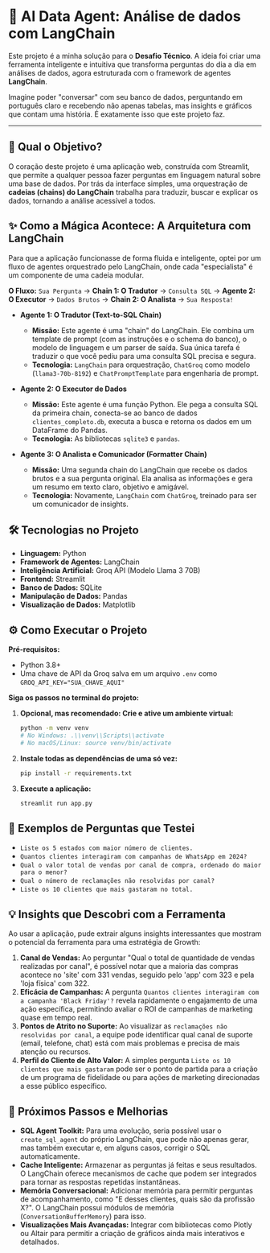 # 🤖 AI Data Agent: Análise de dados com LangChain

Este projeto é a minha solução para o **Desafio Técnico**. A ideia foi criar uma ferramenta inteligente e intuitiva que transforma perguntas do dia a dia em análises de dados, agora estruturada com o framework de agentes **LangChain**.

Imagine poder "conversar" com seu banco de dados, perguntando em português claro e recebendo não apenas tabelas, mas insights e gráficos que contam uma história. É exatamente isso que este projeto faz.

---

## 🎯 Qual o Objetivo?

O coração deste projeto é uma aplicação web, construída com Streamlit, que permite a qualquer pessoa fazer perguntas em linguagem natural sobre uma base de dados. Por trás da interface simples, uma orquestração de **cadeias (chains) do LangChain** trabalha para traduzir, buscar e explicar os dados, tornando a análise acessível a todos.

## ✨ Como a Mágica Acontece: A Arquitetura com LangChain

Para que a aplicação funcionasse de forma fluida e inteligente, optei por um fluxo de agentes orquestrado pelo LangChain, onde cada "especialista" é um componente de uma cadeia modular.

**O Fluxo:**
`Sua Pergunta` -> **Chain 1: O Tradutor** -> `Consulta SQL` -> **Agente 2: O Executor** -> `Dados Brutos` -> **Chain 2: O Analista** -> `Sua Resposta!`

-   **Agente 1: O Tradutor (Text-to-SQL Chain)**
    -   **Missão:** Este agente é uma "chain" do LangChain. Ele combina um template de prompt (com as instruções e o schema do banco), o modelo de linguagem e um parser de saída. Sua única tarefa é traduzir o que você pediu para uma consulta SQL precisa e segura.
    -   **Tecnologia:** `LangChain` para orquestração, `ChatGroq` como modelo (`llama3-70b-8192`) e `ChatPromptTemplate` para engenharia de prompt.

-   **Agente 2: O Executor de Dados**
    -   **Missão:** Este agente é uma função Python. Ele pega a consulta SQL da primeira chain, conecta-se ao banco de dados `clientes_completo.db`, executa a busca e retorna os dados em um DataFrame do Pandas.
    -   **Tecnologia:** As bibliotecas `sqlite3` e `pandas`.

-   **Agente 3: O Analista e Comunicador (Formatter Chain)**
    -   **Missão:** Uma segunda chain do LangChain que recebe os dados brutos e a sua pergunta original. Ela analisa as informações e gera um resumo em texto claro, objetivo e amigável.
    -   **Tecnologia:** Novamente, `LangChain` com `ChatGroq`, treinado para ser um comunicador de insights.

## 🛠️ Tecnologias no Projeto

-   **Linguagem:** Python
-   **Framework de Agentes:** LangChain
-   **Inteligência Artificial:** Groq API (Modelo Llama 3 70B)
-   **Frontend:** Streamlit
-   **Banco de Dados:** SQLite
-   **Manipulação de Dados:** Pandas
-   **Visualização de Dados:** Matplotlib

## ⚙️ Como Executar o Projeto

**Pré-requisitos:**
-   Python 3.8+
-   Uma chave de API da Groq salva em um arquivo `.env` como `GROQ_API_KEY="SUA_CHAVE_AQUI"`

**Siga os passos no terminal do projeto:**

1.  **Opcional, mas recomendado: Crie e ative um ambiente virtual:**
    ```bash
    python -m venv venv
    # No Windows: .\\venv\\Scripts\\activate
    # No macOS/Linux: source venv/bin/activate
    ```

2.  **Instale todas as dependências de uma só vez:**
    ```bash
    pip install -r requirements.txt
    ```

3.  **Execute a aplicação:**
    ```bash
    streamlit run app.py
    ```

## 📝 Exemplos de Perguntas que Testei

-   `Liste os 5 estados com maior número de clientes.`
-   `Quantos clientes interagiram com campanhas de WhatsApp em 2024?`
-   `Qual o valor total de vendas por canal de compra, ordenado do maior para o menor?`
-   `Qual o número de reclamações não resolvidas por canal?`
-   `Liste os 10 clientes que mais gastaram no total.`

## 💡 Insights que Descobri com a Ferramenta

Ao usar a aplicação, pude extrair alguns insights interessantes que mostram o potencial da ferramenta para uma estratégia de Growth:

1.  **Canal de Vendas:** Ao perguntar "Qual o total de quantidade de vendas realizadas por canal", é possível notar que a maioria das compras acontece no 'site' com 331 vendas, seguido pelo 'app' com 323 e pela 'loja física' com 322.
2.  **Eficácia de Campanhas:** A pergunta `Quantos clientes interagiram com a campanha 'Black Friday'?` revela rapidamente o engajamento de uma ação específica, permitindo avaliar o ROI de campanhas de marketing quase em tempo real.
3.  **Pontos de Atrito no Suporte:** Ao visualizar as `reclamações não resolvidas por canal`, a equipe pode identificar qual canal de suporte (email, telefone, chat) está com mais problemas e precisa de mais atenção ou recursos.
4.  **Perfil do Cliente de Alto Valor:** A simples pergunta `Liste os 10 clientes que mais gastaram` pode ser o ponto de partida para a criação de um programa de fidelidade ou para ações de marketing direcionadas a esse público específico.

## 🚀 Próximos Passos e Melhorias

-   **SQL Agent Toolkit:** Para uma evolução, seria possível usar o `create_sql_agent` do próprio LangChain, que pode não apenas gerar, mas também executar e, em alguns casos, corrigir o SQL automaticamente.
-   **Cache Inteligente:** Armazenar as perguntas já feitas e seus resultados. O LangChain oferece mecanismos de cache que podem ser integrados para tornar as respostas repetidas instantâneas.
-   **Memória Conversacional:** Adicionar memória para permitir perguntas de acompanhamento, como "E desses clientes, quais são da profissão X?". O LangChain possui módulos de memória (`ConversationBufferMemory`) para isso.
-   **Visualizações Mais Avançadas:** Integrar com bibliotecas como Plotly ou Altair para permitir a criação de gráficos ainda mais interativos e detalhados.